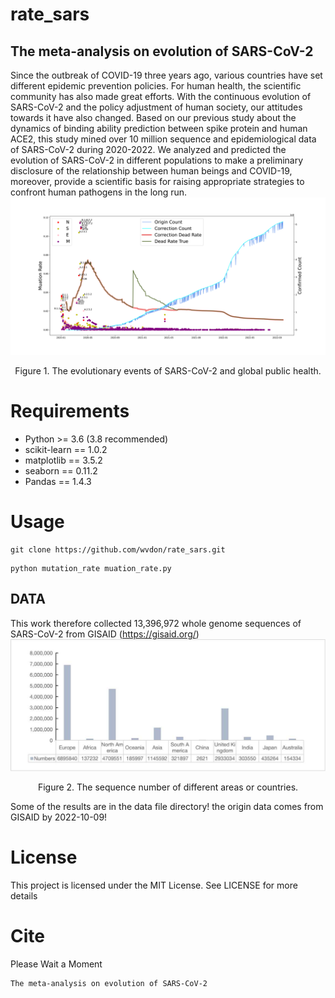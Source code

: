 # rate_sars
## The meta-analysis on evolution of SARS-CoV-2
Since the outbreak of COVID-19 three years ago, various countries have set different epidemic prevention policies. For human health, the scientific community has also made great efforts. With the continuous evolution of SARS-CoV-2 and the policy adjustment of human society, our attitudes towards it have also changed. Based on our previous study about the dynamics of binding ability prediction between spike protein and human ACE2, this study mined over 10 million sequence and epidemiological data of SARS-CoV-2 during 2020-2022. We analyzed and predicted the evolution of SARS-CoV-2 in different populations to make a preliminary disclosure of the relationship between human beings and COVID-19, moreover, provide a scientific basis for raising appropriate strategies to confront human pathogens in the long run.
![](fig/fig4.png)
<center>Figure 1. The evolutionary events of SARS-CoV-2 and global public health. 
</center>


# Requirements
- Python >= 3.6 (3.8 recommended)
- scikit-learn == 1.0.2
- matplotlib == 3.5.2 
- seaborn == 0.11.2
- Pandas == 1.4.3
# Usage
 
```linux
git clone https://github.com/wvdon/rate_sars.git
```

```linux
python mutation_rate muation_rate.py
```
## DATA

This work therefore collected 13,396,972 whole genome sequences of SARS-CoV-2 from GISAID (https://gisaid.org/)
![](fig/fig1.jpg)

<center>Figure 2. The sequence number of different areas or countries.</center>


Some of the results are in the data file directory! the origin data comes from GISAID by 2022-10-09!
# License
This project is licensed under the MIT License. See LICENSE for more details
# Cite
Please Wait a Moment
```text
The meta-analysis on evolution of SARS-CoV-2
```
